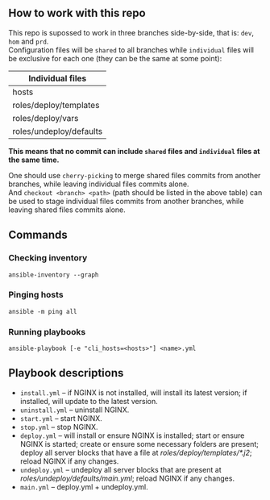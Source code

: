 ## How to work with this repo
This repo is supossed to work in three branches side-by-side, that is: `dev`, `hom` and `prd`.<br>
Configuration files will be `shared` to all branches while `individual` files will be exclusive for each one 
(they can be the same at some point):

|Individual files|
|---|
| hosts |
| roles/deploy/templates |
| roles/deploy/vars |
| roles/undeploy/defaults |

**This means that no commit can include `shared` files and `individual` files at the same time.**

One should use `cherry-picking` to merge shared files commits from another branches, while leaving individual files commits alone. <br>
And `checkout <branch> <path>` (path should be listed in the above table) can be used to stage individual files commits from another branches, while leaving shared files commits alone.

## Commands
### Checking inventory
    ansible-inventory --graph
### Pinging hosts
    ansible -m ping all
### Running playbooks
    ansible-playbook [-e "cli_hosts=<hosts>"] <name>.yml

## Playbook descriptions
- `install.yml` – if NGINX is not installed, will install its latest version; if installed, will update to the latest version.
- `uninstall.yml` – uninstall NGINX.
- `start.yml` – start NGINX.
- `stop.yml` – stop NGINX.
- `deploy.yml` – will install or ensure NGINX is installed; start or ensure NGINX is started; create or ensure some necessary folders are present; deploy all server blocks that have a file at *roles/deploy/templates/\*.j2*; reload NGINX if any changes.
- `undeploy.yml` – undeploy all server blocks that are present at *roles/undeploy/defaults/main.yml*; reload NGINX if any changes.
- `main.yml` – deploy.yml + undeploy.yml.
